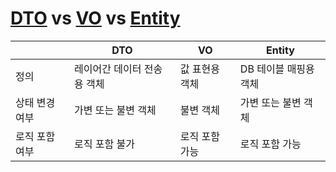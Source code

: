# [DTO](DTO.md) vs [VO](VO.md) vs [Entity](ComputerScience/DataBase/Entity.md)

|   | DTO | VO | Entity |
|---|------|---|---|
| 정의 | 레이어간 데이터 전송용 객체 | 값 표현용 객체 | DB 테이블 매핑용 객체 |
| 상태 변경 여부 | 가변 또는 불변 객체 | 불변 객체 | 가변 또는 불변 객체 |
| 로직 포함 여부 | 로직 포함 불가 | 로직 포함 가능 | 로직 포함 가능 |

